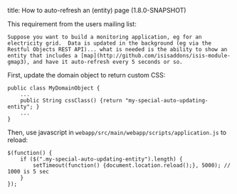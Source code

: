 title: How to auto-refresh an (entity) page (1.8.0-SNAPSHOT)

This requirement from the users mailing list:

    Suppose you want to build a monitoring application, eg for an electricity grid.  Data is updated in the background (eg via the
    Restful Objects REST API)... what is needed is the ability to show an entity that includes a [map](http://github.com/isisaddons/isis-module-gmap3), and have it auto-refresh every 5 seconds or so.

First, update the domain object to return custom CSS:

    public class MyDomainObject {
        ...
        public String cssClass() {return "my-special-auto-updating-entity"; }
        ...
    }

Then, use javascript in `webapp/src/main/webapp/scripts/application.js` to reload:

    $(function() {
        if ($(".my-special-auto-updating-entity").length) {
            setTimeout(function() {document.location.reload();}, 5000); // 1000 is 5 sec
        }
    });

